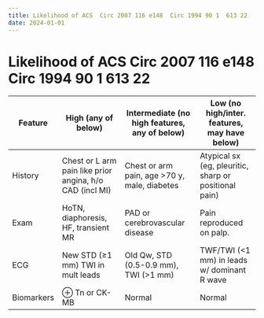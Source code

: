 ```yaml
---
title: Likelihood of ACS  Circ 2007 116 e148  Circ 1994 90 1  613 22
date: 2024-01-01
---
```


# Likelihood of ACS Circ 2007 116 e148 Circ 1994 90 1 613 22

| Feature    | High (any of below)                                      | Intermediate (no high features, any of below) | Low (no high/inter. features, may have below)         |
| ---------- | -------------------------------------------------------- | --------------------------------------------- | ----------------------------------------------------- |
| History    | Chest or L arm pain like prior angina, h/o CAD (incl MI) | Chest or arm pain, age >70 y, male, diabetes  | Atypical sx (eg, pleuritic, sharp or positional pain) |
| Exam       | HoTN, diaphoresis, HF, transient MR                      | PAD or cerebrovascular disease                | Pain reproduced on palp.                              |
| ECG        | New STD (≥1 mm) TWI in mult leads                        | Old Qw, STD (0.5-0.9 mm), TWI (>1 mm)         | TWF/TWI (<1 mm) in leads w/ dominant R wave           |
| Biomarkers | ⊕ Tn or CK-MB                                            | Normal                                        | Normal                                                |

